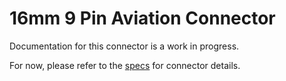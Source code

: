 # 16mm 9 Pin Aviation Connector
Documentation for this connector is a work in progress.

For now, please refer to the [specs](specs.yaml) for connector details.
